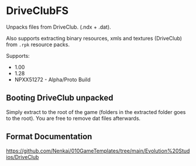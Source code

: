 # DriveClubFS

Unpacks files from DriveClub. (.ndx + .dat).

Also supports extracting binary resources, xmls and textures (DriveClub) from `.rpk` resource packs.

Supports:
* 1.00
* 1.28
* NPXX51272 - Alpha/Proto Build

## Booting DriveClub unpacked

Simply extract to the root of the game (folders in the extracted folder goes to the root). You are free to remove dat files afterwards.

## Format Documentation
https://github.com/Nenkai/010GameTemplates/tree/main/Evolution%20Studios/DriveClub
